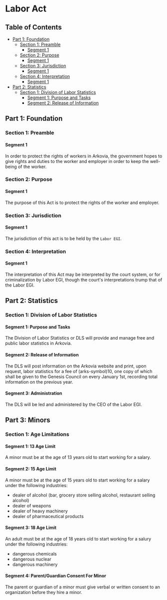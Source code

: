 # Labor Act

## Table of Contents
- [Part 1: Foundation](#part-1-foundation)
    - [Section 1: Preamble](#section-1-preamble)
        - [Segment 1](#segment-1)
    - [Section 2: Purpose](#section-2-purpose)
        - [Segment 1](#segment-1-1)
    - [Section 3: Jurisdiction](#section-3-jurisdiction)
        - [Segment 1](#segment-1-2)
    - [Section 4: Interpretation](#section-4-interpretation)
        - [Segment 1](#segment-1-3)
- [Part 2: Statistics](#part-2-statistics)
    - [Section 1: Division of Labor Statistics](#section-1-division-of-labor-statistics)
        - [Segment 1: Purpose and Tasks](#segment-1-purpose-and-tasks)
        - [Segment 2: Release of Information](#segment-2-release-of-information)

## Part 1: Foundation
### Section 1: Preamble
#### Segment 1
In order to protect the rights of workers in Arkovia, the government hopes to give rights and duties to the worker and employer in order to keep the well-being of the worker.

### Section 2: Purpose
#### Segment 1
The purpose of this Act is to protect the rights of the worker and employer.

### Section 3: Jurisdiction
#### Segment 1
The jurisdiction of this act is to be held by the `Labor EGI`.

### Section 4: Interpretation
#### Segment 1
The interpretation of this Act may be interpreted by the court system, or for criminalization by Labor EGI, though the court's interpretations trump that of the Labor EGI.

## Part 2: Statistics
### Section 1: Division of Labor Statistics
#### Segment 1: Purpose and Tasks
The Division of Labor Statistics or DLS will provide and manage free and public labor statistics in Arkovia.

#### Segment 2: Release of Information
The DLS will post information on the Arkovia website and print, upon request, labor statistics for a fee of (arks-symbol)10, one copy of which shall be given to the Genesis Council on every January 1st, recording total information on the previous year.

#### Segment 3: Administration
The DLS will be led and administered by the CEO of the Labor EGI.

## Part 3: Minors
### Section 1: Age Limitations
#### Segment 1: 13 Age Limit
A minor must be at the age of 13 years old to start working for a salary.

#### Segment 2: 15 Age Limit
A minor must be at the age of 15 years old to start working for a salary under the following industries:
- dealer of alcohol (bar, grocery store selling alcohol, restaurant selling alcohol)
- dealer of weapons
- dealer of heavy machinery
- dealer of pharmaceutical products

#### Segment 3: 18 Age Limit
An adult must be at the age of 18 years old to start working for a salury under the following industries:
- dangerous chemicals
- dangerous nuclear
- dangerous machinery

#### Segment 4: Parent/Guardian Consent For Minor
The parent or guardian of a minor must give verbal or written consent to an organization before they hire a minor.
